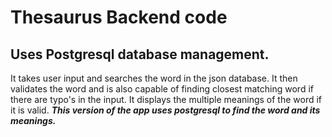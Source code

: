 # Thesaurus Backend code
## Uses Postgresql database management.
It takes user input and searches the word in the json database.
It then validates the word and is also capable of finding closest matching word if there are typo's in the input.
It displays the multiple meanings of the word if it is valid.
***This version of the app uses postgresql to find the word and its meanings.***
